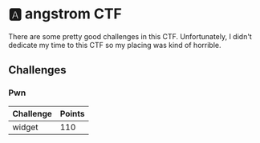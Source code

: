 # 🅰 angstrom CTF

There are some pretty good challenges in this CTF. Unfortunately, I didn't dedicate my time to this CTF so my placing was kind of horrible.

## Challenges

### Pwn

| Challenge | Points |
| --------- | ------ |
| widget    | 110    |
